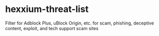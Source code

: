 # hexxium-threat-list
Filter for Adblock Plus, uBlock Origin, etc. for scam, phishing, deceptive content, exploit, and tech support scam sites
